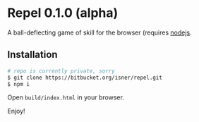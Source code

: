 # Repel 0.1.0 (alpha)

A ball-deflecting game of skill for the browser (requires [nodejs](http://nodejs.org).

## Installation

```bash
# repo is currently private, sorry
$ git clone https://bitbucket.org/isner/repel.git
$ npm i
```

Open `build/index.html` in your browser.

Enjoy!
